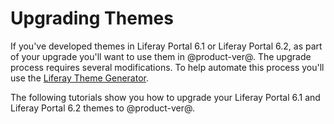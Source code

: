# Upgrading Themes [](id=upgrading-themes-intro)

If you've developed themes in Liferay Portal 6.1 or Liferay Portal 6.2, as part 
of your upgrade you'll want to use them in @product-ver@. The upgrade process 
requires several modifications. To help automate this process you'll use the 
[Liferay Theme Generator](/develop/tutorials/-/knowledge_base/7-0/themes-generator).

The following tutorials show you how to upgrade your Liferay Portal 6.1 and 
Liferay Portal 6.2 themes to @product-ver@.